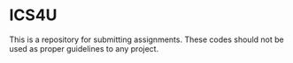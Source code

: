 # ICS4U

This is a repository for submitting assignments.
These codes should not be used as proper guidelines to any project.
